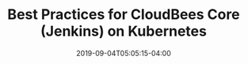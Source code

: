 ---
  title: "Best Practices for CloudBees Core (Jenkins) on Kubernetes"
  description: "This series will explore best practices for running CloudBees Core v2, a highly scalable enterprise version of Jenkins, on Kubernetes. The series will explore best practices for leveraging built-in Kubernetes features and additional Kubernetes native tools to enhance aspects of security, stability, performance and scalability for Core v2 on Kubernetes."
  photo: "/series/best-practices-for-cloudbees-core-jenkins-on-kubernetes/sfo-construction.jpg"
  photoCaption: "Photograph by Kurt Madel ©2019"
  date: 2019-09-04T05:05:15-04:00
---